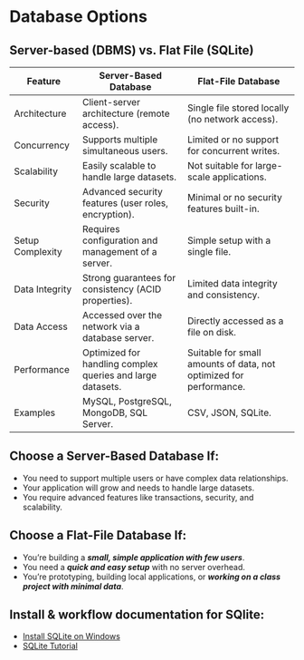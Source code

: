 
# Database Options

## Server-based (DBMS) vs. Flat File (SQLite)

| Feature                     | Server-Based Database                    | Flat-File Database              |
|-----------------------------|------------------------------------------|---------------------------------|
| Architecture                | Client-server architecture (remote access). | Single file stored locally (no network access). |
| Concurrency                 | Supports multiple simultaneous users.    | Limited or no support for concurrent writes. |
| Scalability                 | Easily scalable to handle large datasets. | Not suitable for large-scale applications. |
| Security                    | Advanced security features (user roles, encryption). | Minimal or no security features built-in. |
| Setup Complexity            | Requires configuration and management of a server. | Simple setup with a single file. |
| Data Integrity              | Strong guarantees for consistency (ACID properties). | Limited data integrity and consistency. |
| Data Access                 | Accessed over the network via a database server. | Directly accessed as a file on disk. |
| Performance                 | Optimized for handling complex queries and large datasets. | Suitable for small amounts of data, not optimized for performance. |
| Examples                    | MySQL, PostgreSQL, MongoDB, SQL Server. | CSV, JSON, SQLite. |

## Choose a Server-Based Database If:
- You need to support multiple users or have complex data relationships.
- Your application will grow and needs to handle large datasets.
- You require advanced features like transactions, security, and scalability.

## Choose a Flat-File Database If:
- You’re building a ***small, simple application with few users***.
- You need a ***quick and easy setup*** with no server overhead.
- You’re prototyping, building local applications, or ***working on a class project with minimal data***.

## Install & workflow documentation for SQlite:
- [Install SQLite on Windows](https://www.sqlite.org/download.html)
- [SQLite Tutorial](https://www.sqlitetutorial.net/)